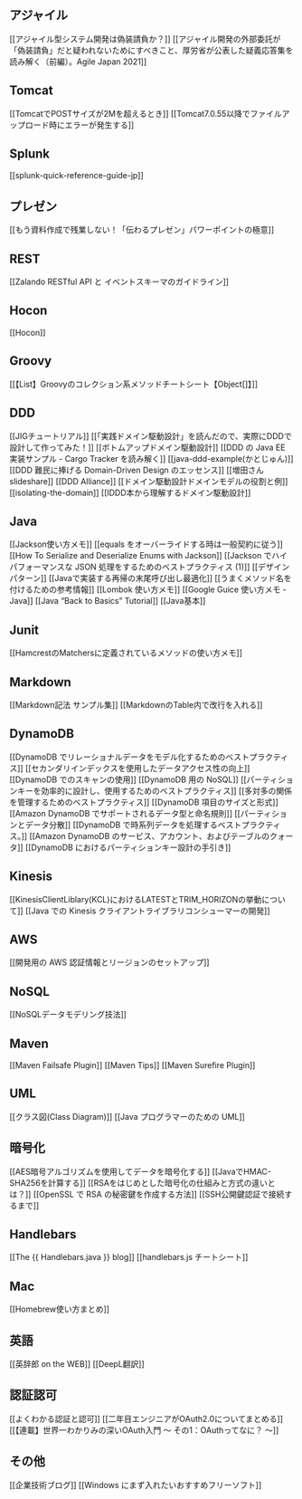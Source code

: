 ## アジャイル
[[アジャイル型システム開発は偽装請負か？]]
[[アジャイル開発の外部委託が「偽装請負」だと疑われないためにすべきこと、厚労省が公表した疑義応答集を読み解く（前編）。Agile Japan 2021]]
## Tomcat
[[TomcatでPOSTサイズが2Mを超えるとき]]
[[Tomcat7.0.55以降でファイルアップロード時にエラーが発生する]]
## Splunk
[[splunk-quick-reference-guide-jp]]
## プレゼン
[[もう資料作成で残業しない！「伝わるプレゼン」パワーポイントの極意]]
## REST
[[Zalando RESTful API と イベントスキーマのガイドライン]]
## Hocon
[[Hocon]]
## Groovy
[[【List】Groovyのコレクション系メソッドチートシート【Object[]】]]
## DDD
[[JIGチュートリアル]]
[[「実践ドメイン駆動設計」を読んだので、実際にDDDで設計して作ってみた！]]
[[ボトムアップドメイン駆動設計]]
[[DDD の Java EE 実装サンプル - Cargo Tracker を読み解く]]
[[java-ddd-example(かとじゅん)]]
[[DDD 難民に捧げる Domain-Driven Design のエッセンス]]
[[増田さんslideshare]]
[[DDD Alliance]]
[[ドメイン駆動設計ドメインモデルの役割と例]]
[[isolating-the-domain]]
[[IDDD本から理解するドメイン駆動設計]]
## Java
[[Jackson使い方メモ]]
[[equals をオーバーライドする時は一般契約に従う]]
[[How To Serialize and Deserialize Enums with Jackson]]
[[Jackson でハイパフォーマンスな JSON 処理をするためのベストプラクティス (1)]]
[[デザインパターン]]
[[Javaで実装する再帰の末尾呼び出し最適化]]
[[うまくメソッド名を付けるための参考情報]]
[[Lombok 使い方メモ]]
[[Google Guice 使い方メモ - Java]]
[[Java “Back to Basics” Tutorial]]
[[Java基本]]
## Junit
[[HamcrestのMatchersに定義されているメソッドの使い方メモ]]
## Markdown
[[Markdown記法 サンプル集]]
[[MarkdownのTable内で改行を入れる]]
## DynamoDB
[[DynamoDB でリレーショナルデータをモデル化するためのベストプラクティス]]
[[セカンダリインデックスを使用したデータアクセス性の向上]]
[[DynamoDB でのスキャンの使用]]
[[DynamoDB 用の NoSQL]]
[[パーティションキーを効率的に設計し、使用するためのベストプラクティス]]
[[多対多の関係を管理するためのベストプラクティス]]
[[DynamoDB 項目のサイズと形式]]
[[Amazon DynamoDB でサポートされるデータ型と命名規則]]
[[パーティションとデータ分散]]
[[DynamoDB で時系列データを処理するベストプラクティス。]]
[[Amazon DynamoDB のサービス、アカウント、およびテーブルのクォータ]]
[[DynamoDB におけるパーティションキー設計の手引き]]
## Kinesis
[[KinesisClientLiblary(KCL)におけるLATESTとTRIM_HORIZONの挙動について]]
[[Java での Kinesis クライアントライブラリコンシューマーの開発]]
## AWS
[[開発用の AWS 認証情報とリージョンのセットアップ]]
## NoSQL
[[NoSQLデータモデリング技法]]
## Maven
[[Maven Failsafe Plugin]]
[[Maven Tips]]
[[Maven Surefire Plugin]]
## UML
[[クラス図(Class Diagram)]]
[[Java プログラマーのための UML]]
## 暗号化
[[AES暗号アルゴリズムを使用してデータを暗号化する]]
[[JavaでHMAC-SHA256を計算する]]
[[RSAをはじめとした暗号化の仕組みと方式の違いとは？]]
[[OpenSSL で RSA の秘密鍵を作成する方法]]
[[SSH公開鍵認証で接続するまで]]
## Handlebars
[[The {{ Handlebars.java }} blog]]
[[handlebars.js チートシート]]
## Mac
[[Homebrew使い方まとめ]]
## 英語
[[英辞郎 on the WEB]]
[[DeepL翻訳]]
## 認証認可
[[よくわかる認証と認可]]
[[二年目エンジニアがOAuth2.0についてまとめる]]
[[【連載】世界一わかりみの深いOAuth入門 〜 その1：OAuthってなに？ 〜]]
## その他
[[企業技術ブログ]]
[[Windows にまず入れたいおすすめフリーソフト]]